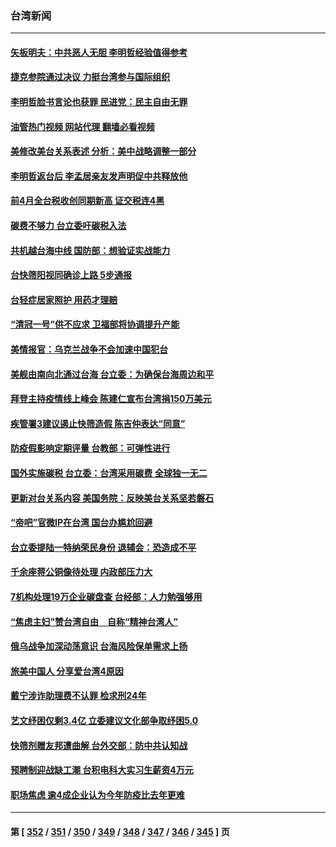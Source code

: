 ### 台湾新闻
---
#### [矢板明夫：中共恶人无胆 李明哲经验值得参考](../../pages/ncid1349361/n13734065.md?05121645) 
#### [捷克参院通过决议 力挺台湾参与国际组织](../../pages/ncid1349361/n13733971.md?05121645) 
#### [李明哲脸书言论也获罪 民进党：民主自由无罪](../../pages/ncid1349361/n13733620.md?05121645) 
#### [油管热门视频 网站代理 翻墙必看视频](http://209.222.30.114:81/youtube.html?05121645)
#### [美修改美台关系表述 分析：美中战略调整一部分](../../pages/ncid1349361/n13733407.md?05121645) 
#### [李明哲返台后 李孟居亲友发声明促中共释放他](../../pages/ncid1349361/n13733155.md?05121645) 
#### [前4月全台税收创同期新高 证交税连4黑](../../pages/ncid1349361/n13733372.md?05121645) 
#### [碳费不够力 台立委吁碳税入法](../../pages/ncid1349361/n13733311.md?05121645) 
#### [共机越台海中线 国防部：想验证实战能力](../../pages/ncid1349361/n13733288.md?05121645) 
#### [台快筛阳视同确诊上路 5步通报](../../pages/ncid1349361/n13733230.md?05121645) 
#### [台轻症居家照护 用药才理赔](../../pages/ncid1349361/n13733240.md?05121645) 
#### [“清冠一号”供不应求 卫福部将协调提升产能](../../pages/ncid1349361/n13733226.md?05121645) 
#### [美情报官：乌克兰战争不会加速中国犯台](../../pages/ncid1349361/n13733272.md?05121645) 
#### [美舰由南向北通过台海 台立委：为确保台海周边和平](../../pages/ncid1349361/n13733270.md?05121645) 
#### [拜登主持疫情线上峰会 陈建仁宣布台湾捐150万美元](../../pages/ncid1349361/n13733225.md?05121645) 
#### [疾管署3建议遏止快筛造假 陈吉仲表达“同意”](../../pages/ncid1349361/n13733238.md?05121645) 
#### [防疫假影响定期评量 台教部：可弹性进行](../../pages/ncid1349361/n13733229.md?05121645) 
#### [国外实施碳税 台立委：台湾采用碳费 全球独一无二](../../pages/ncid1349361/n13733224.md?05121645) 
#### [更新对台关系内容 美国务院：反映美台关系坚若磐石](../../pages/ncid1349361/n13733214.md?05121645) 
#### [“帝吧”官微IP在台湾 国台办尴尬回避](../../pages/ncid1349361/n13733056.md?05121645) 
#### [台立委提陆一特纳荣民身份 退辅会：恐造成不平](../../pages/ncid1349361/n13733220.md?05121645) 
#### [千余座蒋公铜像待处理 内政部压力大](../../pages/ncid1349361/n13733168.md?05121645) 
#### [7机构处理19万企业碳盘查 台经部：人力勉强够用](../../pages/ncid1349361/n13733202.md?05121645) 
#### [“焦虑主妇”赞台湾自由　自称“精神台湾人”](../../pages/ncid1349361/n13733205.md?05121645) 
#### [俄乌战争加深动荡意识 台海风险保单需求上扬](../../pages/ncid1349361/n13733165.md?05121645) 
#### [旅美中国人 分享爱台湾4原因](../../pages/ncid1349361/n13733105.md?05121645) 
#### [戴宁涉诈助理费不认罪 检求刑24年](../../pages/ncid1349361/n13733152.md?05121645) 
#### [艺文纾困仅剩3.4亿 立委建议文化部争取纾困5.0](../../pages/ncid1349361/n13733136.md?05121645) 
#### [快筛剂赠友邦遭曲解 台外交部：防中共认知战](../../pages/ncid1349361/n13733108.md?05121645) 
#### [预聘制迎战缺工潮 台积电科大实习生薪资4万元](../../pages/ncid1349361/n13732997.md?05121645) 
#### [职场焦虑 逾4成企业认为今年防疫比去年更难](../../pages/ncid1349361/n13733024.md?05121645) 

---
#### 第 [ [352](./352.md?05121645) / [351](./351.md?05121645) / [350](./350.md?05121645) / [349](./349.md?05121645) / [348](./348.md?05121645) / [347](./347.md?05121645) / [346](./346.md?05121645) / [345](./345.md?05121645) ] 页
